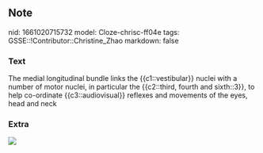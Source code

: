 ## Note
nid: 1661020715732
model: Cloze-chrisc-ff04e
tags: GSSE::!Contributor::Christine_Zhao
markdown: false

### Text
<div>
  <div>
    <div>
      <div>
        The medial longitudinal bundle links the {{c1::vestibular}}
        nuclei with a number of motor nuclei, in particular the
        {{c2::third, fourth and sixth::3}}, to help co-ordinate
        {{c3::audiovisual}} reflexes and movements of the eyes,
        head and neck
      </div>
    </div>
  </div>
</div>

### Extra
<img src="paste-e900b1eb9540e3f7896198b692c6601406fbc58b.jpg">
